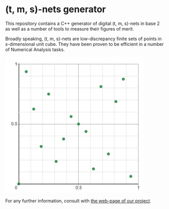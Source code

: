 (t, m, s)-nets generator
========================

This repository contains a C++ generator of digital (t, m, s)-nets in base 2 as well as a number of tools to measure their figures of merit.

Broadly speaking, (t, m, s)-nets are low-discrepancy finite sets of points in _s_-dimensional unit cube. They have been proven to be efficient in a number of Numerical Analysis tasks.

![Example of a net](tools/custom_dox_content/tutorial1_Step4_1.jpg)

For any further information, consult with [the web-page of our project](https://jointpoints.github.io/tms-nets/).
